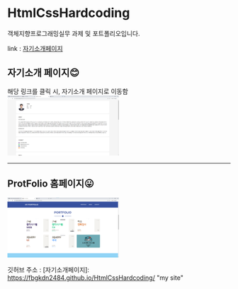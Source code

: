 # HtmlCssHardcoding

객체지향프로그래밍실무 과제 및 포트폴리오입니다.

link : [자기소개페이지](https://introducerhw.netlify.app/)

## 자기소개 페이지😊
해당 링크를 클릭 시, 자기소개 페이지로 이동함 <br>
<img src="./img/2.png" width="50%" height="40%" alt="미리보기2"></img>

***
## ProtFolio 홈페이지😛
<img src="./img/1.png" width="50%" height="40%" alt="미리보기1"></img>



깃허브 주소 : [자기소개페이지]: https://fbgkdn2484.github.io/HtmlCssHardcoding/ "my site"

